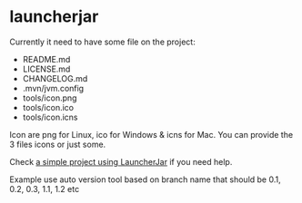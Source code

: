 # launcherjar

Currently it need to have some file on the project:
- README.md
- LICENSE.md
- CHANGELOG.md
- .mvn/jvm.config
- tools/icon.png
- tools/icon.ico
- tools/icon.icns

Icon are png for Linux, ico for Windows & icns for Mac. You can provide the 3 files icons or just some.

Check [a simple project using LauncherJar](https://github.com/HydrolienF/Infanlaboro) if you need help.

Example use auto version tool based on branch name that should be 0.1, 0.2, 0.3, 1.1, 1.2 etc
